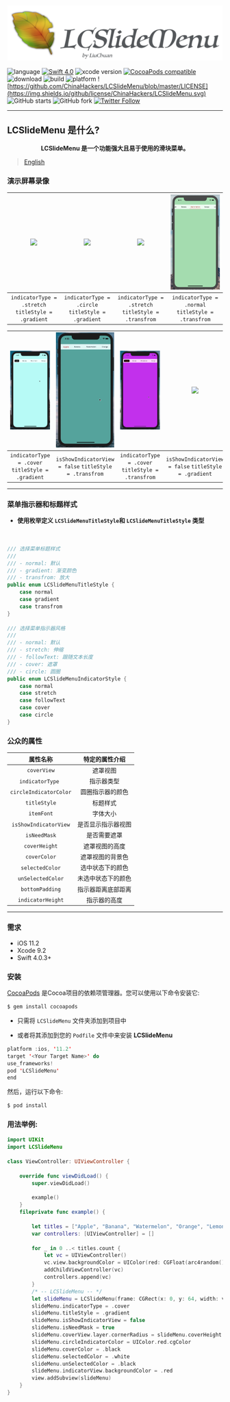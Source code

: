 ![](https://github.com/ChinaHackers/LCSlideMenu/raw/master/Screencast/LCSlideMenu.png)

![language](https://img.shields.io/badge/language-swift-orange.svg)
[![Swift  4.0](https://img.shields.io/badge/swift-4.0+-blue.svg?style=flat)](https://developer.apple.com/swift/)
![xcode version](https://img.shields.io/badge/xcode-9+-brightgreen.svg)
[![CocoaPods compatible](https://img.shields.io/cocoapods/v/LCSlideMenu.svg)](#cocoapods) 
![download](https://img.shields.io/cocoapods/dt/LCSlideMenu.svg)
![build ](https://img.shields.io/appveyor/ci/gruntjs/grunt/master.svg)
![platform](https://img.shields.io/cocoapods/p/LCSlideMenu.svg?style=flat)
![https://github.com/ChinaHackers/LCSlideMenu/blob/master/LICENSE](https://img.shields.io/github/license/ChinaHackers/LCSlideMenu.svg)
![GitHub starts](https://img.shields.io/github/stars/ChinaHackers/LCSlideMenu.svg?style=social&label=Stars)
![GitHub fork](https://img.shields.io/github/forks/ChinaHackers/LCSlideMenu.svg?style=social&label=Fork)
[![Twitter Follow](https://img.shields.io/twitter/follow/LiuChuan_.svg?style=social)](https://twitter.com/LiuChuan_)

---

##  LCSlideMenu 是什么?

<p align="center"> <b>  LCSlideMenu 是一个功能强大且易于使用的滑块菜单。</b></p> 


> [ English ](https://github.com/ChinaHackers/LCSlideMenu/blob/master/README.md)



### 演示屏幕录像

| ![](https://github.com/ChinaHackers/LCSlideMenu/raw/master/Screencast/Screencast01.gif) | ![](https://github.com/ChinaHackers/LCSlideMenu/raw/master/Screencast/Screencast02.gif) | ![](https://github.com/ChinaHackers/LCSlideMenu/raw/master/Screencast/Screencast03.gif) | ![](https://github.com/ChinaHackers/LCSlideMenu/raw/master/Screencast/Screencast04.gif) |
| :------------: | :------------: | :------------: | :------------: |
| `indicatorType = .stretch` `titleStyle = .gradient` |  `indicatorType = .circle` `titleStyle = .gradient` |  `indicatorType = .stretch` `titleStyle = .transfrom` |  `indicatorType = .normal` `titleStyle = .transfrom` |

| ![](https://github.com/ChinaHackers/LCSlideMenu/raw/master/Screencast/Screencast05.gif)  | ![](https://github.com/ChinaHackers/LCSlideMenu/raw/master/Screencast/Screencast06.gif)  |  ![](https://github.com/ChinaHackers/LCSlideMenu/raw/master/Screencast/Screencast08.gif) | ![](https://github.com/ChinaHackers/LCSlideMenu/raw/master/Screencast/Screencast07.gif) |
| :------------: | :------------: | :------------: | :------------: |
| `indicatorType = .cover` `titleStyle = .gradient` | `isShowIndicatorView = false`  `titleStyle = .transfrom` | `indicatorType = .cover` `titleStyle = .transfrom` | `isShowIndicatorView = false`  `titleStyle = .gradient` |

---
###  菜单指示器和标题样式

- **使用枚举定义 `LCSlideMenuTitleStyle`和 `LCSlideMenuTitleStyle` 类型**



```swift


/// 选择菜单标题样式
///
/// - normal: 默认
/// - gradient: 渐变颜色
/// - transfrom: 放大
public enum LCSlideMenuTitleStyle {
    case normal
    case gradient
    case transfrom
}

/// 选择菜单指示器风格
///
/// - normal: 默认
/// - stretch: 伸缩
/// - followText: 跟随文本长度
/// - cover: 遮罩
/// - circle: 圆圈
public enum LCSlideMenuIndicatorStyle {
    case normal
    case stretch
    case followText
    case cover
    case circle
}

```

### 公众的属性

|  属性名称	|  特定的属性介绍	|
| :------------: | :------------: | 
| `coverView` 		|  遮罩视图 |
|  `indicatorType `  	|  指示器类型  |
| `circleIndicatorColor` |  圆圈指示器的颜色  |
|  `titleStyle`			|  标题样式  |
| `itemFont`			|  字体大小  |
|  `isShowIndicatorView` |  是否显示指示器视图  |
|  `isNeedMask`  		|  是否需要遮罩  |
| `coverHeight`		| 遮罩视图的高度  |
|  `coverColor` 		|  遮罩视图的背景色  |
|  `selectedColor` 		| 选中状态下的颜色   |
|  `unSelectedColor` 	| 未选中状态下的颜色 |
| `bottomPadding`		| 指示器距离底部距离 |
| `indicatorHeight`		| 指示器的高度 |


---


### 需求

- iOS 11.2
- Xcode 9.2
- Swift 4.0.3+

### 安装

[CocoaPods](http://cocoapods.org/) 是Cocoa项目的依赖项管理器。您可以使用以下命令安装它:


```swift
$ gem install cocoapods
```

- 只需将 `LCSlideMenu` 文件夹添加到项目中

- 或者将其添加到您的 `Podfile` 文件中来安装 **LCSlideMenu**


```swift
platform :ios, '11.2'
target '<Your Target Name>' do
use_frameworks!
pod 'LCSlideMenu'
end
```


然后，运行以下命令:


```swift
$ pod install
```


### 用法举例:


```swift
import UIKit
import LCSlideMenu

class ViewController: UIViewController {

    override func viewDidLoad() {
        super.viewDidLoad()

        example()
    }
    fileprivate func example() {
        
        let titles = ["Apple", "Banana", "Watermelon", "Orange", "Lemon", "Pear","Strawberry", "Sapodilla", "Haw", "Grape","Mango", "Plum", "Persimmon", "Fig", "Betelnut"]
        var controllers: [UIViewController] = []
        
        for _ in 0 ..< titles.count {
            let vc = UIViewController()
            vc.view.backgroundColor = UIColor(red: CGFloat(arc4random() % 256) / 255, green: CGFloat(arc4random() % 256) / 255, blue: CGFloat(arc4random() % 256) / 255, alpha: 1)
            addChildViewController(vc)
            controllers.append(vc)
        }
      	/* -- LCSlideMenu -- */
        let slideMenu = LCSlideMenu(frame: CGRect(x: 0, y: 64, width: view.frame.width, height: 40), titles: titles, childControllers: controllers)
        slideMenu.indicatorType = .cover
        slideMenu.titleStyle = .gradient
        slideMenu.isShowIndicatorView = false
        slideMenu.isNeedMask = true
        slideMenu.coverView.layer.cornerRadius = slideMenu.coverHeight * 0.2
        slideMenu.circleIndicatorColor = UIColor.red.cgColor
        slideMenu.coverColor = .black
        slideMenu.selectedColor = .white
        slideMenu.unSelectedColor = .black
        slideMenu.indicatorView.backgroundColor = .red
        view.addSubview(slideMenu)
    }
}
```
